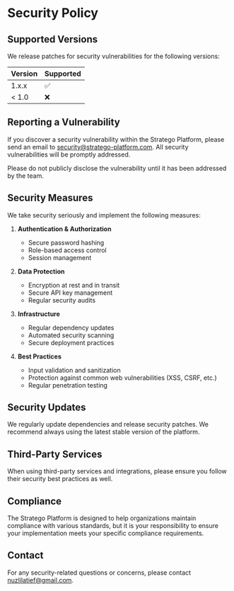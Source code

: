 # Security Policy

## Supported Versions

We release patches for security vulnerabilities for the following versions:

| Version | Supported          |
| ------- | ------------------ |
| 1.x.x   | :white_check_mark: |
| < 1.0   | :x:                |

## Reporting a Vulnerability

If you discover a security vulnerability within the Stratego Platform, please send an email to security@stratego-platform.com. All security vulnerabilities will be promptly addressed.

Please do not publicly disclose the vulnerability until it has been addressed by the team.

## Security Measures

We take security seriously and implement the following measures:

1. **Authentication & Authorization**
   - Secure password hashing
   - Role-based access control
   - Session management

2. **Data Protection**
   - Encryption at rest and in transit
   - Secure API key management
   - Regular security audits

3. **Infrastructure**
   - Regular dependency updates
   - Automated security scanning
   - Secure deployment practices

4. **Best Practices**
   - Input validation and sanitization
   - Protection against common web vulnerabilities (XSS, CSRF, etc.)
   - Regular penetration testing

## Security Updates

We regularly update dependencies and release security patches. We recommend always using the latest stable version of the platform.

## Third-Party Services

When using third-party services and integrations, please ensure you follow their security best practices as well.

## Compliance

The Stratego Platform is designed to help organizations maintain compliance with various standards, but it is your responsibility to ensure your implementation meets your specific compliance requirements.

## Contact

For any security-related questions or concerns, please contact nuzlilatief@gmail.com.